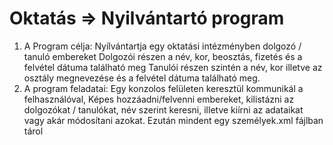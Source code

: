 # Oktatás => Nyilvántartó program

1) A Program célja:
    Nyílvántartja egy oktatási intézményben dolgozó / tanuló embereket
    Dolgozói részen a név, kor, beosztás, fizetés és a felvétel dátuma található meg
    Tanulói részen szintén a név, kor illetve az osztály megnevezése és a felvétel dátuma található meg.
2) A program feladatai:
    Egy konzolos felületen keresztül kommunikál a felhasználóval,
    Képes hozzáadni/felvenni embereket, kilistázni az dolgozókat / tanulókat,
    név szerint keresni, illetve kiírni az adataikat vagy akár módosítani azokat.
    Ezután mindent egy személyek.xml fájlban tárol
